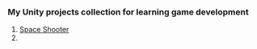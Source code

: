 ### My Unity projects collection for learning game development

1. [Space Shooter](https://github.com/sutanto1010/UnityGames/tree/master/SpaceShooter)
2. 
